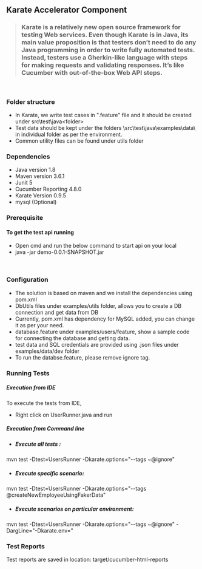 ## Karate Accelerator Component

>### Karate is a relatively new open source framework for testing Web services. Even though Karate is in Java, its main value proposition is that testers don’t need to do any Java programming in order to write fully automated tests. Instead, testers use a Gherkin-like language with steps for making requests and validating responses. It’s like Cucumber with out-of-the-box Web API steps.

<br />

### Folder structure
- In Karate, we write test cases in ".feature" file and it should be created under src\test\java\<folder>
- Test data should be kept under the folders \src\test\java\examples\data\ in individual folder as per the environment.
- Common utility files can be found under utils folder

### Dependencies
-   Java version 1.8
-   Maven version 3.6.1
-   Junit 5
-   Cucumber Reporting 4.8.0
-	Karate Version 0.9.5
-   mysql (Optional)


### Prerequisite

#### To get the test api running
- Open cmd and run the below command to start api on your local
-  java -jar demo-0.0.1-SNAPSHOT.jar

<br />

### Configuration

- The solution is based on maven and we install the dependencies using pom.xml
- DbUtils files under examples/utils folder, allows you to create a DB connection and get data from DB
- Currently, pom.xml has dependency for MySQL added, you can change it as per your need.
- database.feature under examples/users/feature, show a sample code for connecting the database and getting data.
- test data and SQL credentials are provided using .json files under examples/data/dev folder
- To run the databse.feature, please remove ignore tag.

### Running Tests

##### Execution from IDE

To execute the tests from IDE,
-   Right click on UserRunner.java and run

##### Execution from Command line

- ##### Execute all tests :  
mvn test -Dtest=UsersRunner -Dkarate.options="--tags ~@ignore"

- ##### Execute specific scenario:  
mvn test -Dtest=UsersRunner -Dkarate.options="--tags @createNewEmployeeUsingFakerData" 

- ##### Execute scenarios on particular environment:
mvn test -Dtest=UsersRunner -Dkarate.options="--tags ~@ignore" -DargLine="-Dkarate.env=<env>" 

### Test Reports

Test reports are saved in location:
target/cucumber-html-reports
